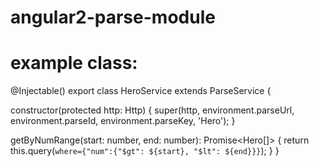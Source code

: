# angular2-parse-module

# example class:

@Injectable()
export class HeroService extends ParseService<Hero> {

  constructor(protected http: Http) {
    super(http,
      environment.parseUrl,
      environment.parseId,
      environment.parseKey,
      'Hero');
  }

  getByNumRange(start: number, end: number): Promise<Hero[]> {
    return this.query(`where={"num":{"$gt": ${start}, "$lt": ${end}}}`);
  }
}
